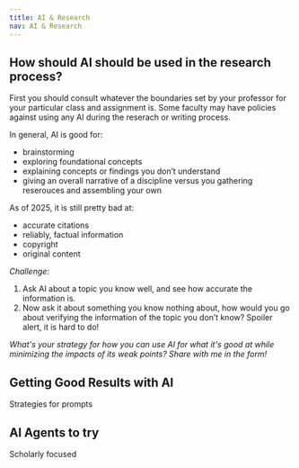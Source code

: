 ```yaml
---
title: AI & Research
nav: AI & Research
---
```

## How should AI should be used in the research process?

First you should consult whatever the boundaries set by your professor for your particular class and assignment is. Some faculty may have policies against using any AI during the reserach or writing process. 

In general, AI is good for: 
- brainstorming
- exploring foundational concepts
- explaining concepts or findings you don’t understand
- giving an overall narrative of a discipline versus you gathering reserouces and assembling your own

As of 2025, it is still pretty bad at:
- accurate citations
- reliably, factual information
- copyright
- original content 

_Challenge:_ 

1. Ask AI about a topic you know well, and see how accurate the information is. 
1. Now ask it about something you know nothing about, how would you go about verifying the information of the topic you don’t know? Spoiler alert, it is hard to do! 

_What's your strategy for how you can use AI for what it's good at while minimizing the impacts of its weak points? Share with me in the form!_ 

## Getting Good Results with AI

Strategies for prompts

## AI Agents to try 

Scholarly focused 


